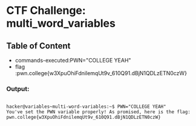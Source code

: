 # CTF Challenge: multi_word_variables

## Table of Content

- commands-executed:PWN="COLLEGE YEAH"
- flag :pwn.college{w3XpuOhiFdnilemqUt9v_610Q91.dBjN1QDLzETN0czW}



### Output:
```console

hacker@variables~multi-word-variables:~$ PWN="COLLEGE YEAH"
You've set the PWN variable properly! As promised, here is the flag:
pwn.college{w3XpuOhiFdnilemqUt9v_610Q91.dBjN1QDLzETN0czW}


```
